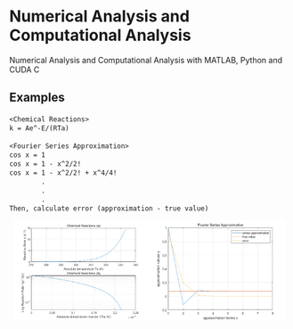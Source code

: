 # Numerical Analysis and Computational Analysis
Numerical Analysis and Computational Analysis with MATLAB, Python and CUDA C

## Examples


```
<Chemical Reactions>
k = Ae^-E/(RTa)

<Fourier Series Approximation>
cos x = 1
cos x = 1 - x^2/2!
cos x = 1 - x^2/2! + x^4/4!
        .
        .
        .
Then, calculate error (approximation - true value)

```

<p align="center">
  <img src="examples/chemical_reactions_with_Arrhenius_equation.png" width=48%>
  <img src="examples/fourier_series_approximation.png" width=48%>
</p>
